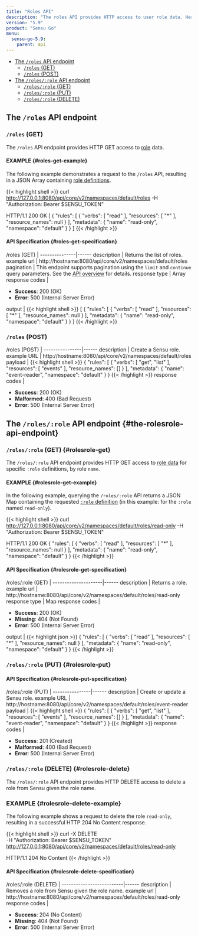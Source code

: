 ```yaml
---
title: "Roles API"
description: "The roles API provides HTTP access to user role data. Here’s a reference for the roles API in Sensu Go, including examples for returning lists of roles, creating Sensu roles, and more. Read on for the full reference."
version: "5.9"
product: "Sensu Go"
menu:
  sensu-go-5.9:
    parent: api
---
```


- [The `/roles` API endpoint](#the-roles-api-endpoint)
	- [`/roles` (GET)](#roles-get)
	- [`/roles` (POST)](#roles-post)
- [The `/roles/:role` API endpoint](#the-rolesrole-api-endpoint)
	- [`/roles/:role` (GET)](#rolesrole-get)
  - [`/roles/:role` (PUT)](#rolesrole-put)
  - [`/roles/:role` (DELETE)](#rolesrole-delete)

## The `/roles` API endpoint

### `/roles` (GET)

The `/roles` API endpoint provides HTTP GET access to [role][1] data.

#### EXAMPLE {#roles-get-example}

The following example demonstrates a request to the `/roles` API, resulting in
a JSON Array containing [role definitions][1].

{{< highlight shell >}}
curl http://127.0.0.1:8080/api/core/v2/namespaces/default/roles -H "Authorization: Bearer $SENSU_TOKEN"

HTTP/1.1 200 OK
[
  {
    "rules": [
      {
        "verbs": [
          "read"
        ],
        "resources": [
          "*"
        ],
        "resource_names": null
      }
    ],
    "metadata": {
      "name": "read-only",
      "namespace": "default"
    }
  }
]
{{< /highlight >}}

#### API Specification {#roles-get-specification}

/roles (GET)  | 
---------------|------
description    | Returns the list of roles.
example url    | http://hostname:8080/api/core/v2/namespaces/default/roles
pagination     | This endpoint supports pagination using the `limit` and `continue` query parameters. See the [API overview](../overview#pagination) for details.
response type  | Array
response codes | <ul><li>**Success**: 200 (OK)</li><li>**Error**: 500 (Internal Server Error)</li></ul>
output         | {{< highlight shell >}}
[
  {
    "rules": [
      {
        "verbs": [
          "read"
        ],
        "resources": [
          "*"
        ],
        "resource_names": null
      }
    ],
    "metadata": {
      "name": "read-only",
      "namespace": "default"
    }
  }
]
{{< /highlight >}}

### `/roles` (POST)

/roles (POST) | 
----------------|------
description     | Create a Sensu role.
example URL     | http://hostname:8080/api/core/v2/namespaces/default/roles
payload         | {{< highlight shell >}}
{
  "rules": [
    {
      "verbs": [
        "get",
        "list"
      ],
      "resources": [
        "events"
      ],
      "resource_names": []
    }
  ],
  "metadata": {
    "name": "event-reader",
    "namespace": "default"
  }
}
{{< /highlight >}}
response codes  | <ul><li>**Success**: 200 (OK)</li><li>**Malformed**: 400 (Bad Request)</li><li>**Error**: 500 (Internal Server Error)</li></ul>

## The `/roles/:role` API endpoint {#the-rolesrole-api-endpoint}

### `/roles/:role` (GET) {#rolesrole-get}

The `/roles/:role` API endpoint provides HTTP GET access to [role data][1] for specific `:role` definitions, by role `name`.

#### EXAMPLE {#rolesrole-get-example}

In the following example, querying the `/roles/:role` API returns a JSON Map
containing the requested [`:role` definition][1] (in this example: for the `:role` named
`read-only`).

{{< highlight shell >}}
curl http://127.0.0.1:8080/api/core/v2/namespaces/default/roles/read-only -H "Authorization: Bearer $SENSU_TOKEN"

HTTP/1.1 200 OK
{
  "rules": [
    {
      "verbs": [
        "read"
      ],
      "resources": [
        "*"
      ],
      "resource_names": null
    }
  ],
  "metadata": {
    "name": "read-only",
    "namespace": "default"
  }
}
{{< /highlight >}}

#### API Specification {#rolesrole-get-specification}

/roles/:role (GET) | 
---------------------|------
description          | Returns a role.
example url          | http://hostname:8080/api/core/v2/namespaces/default/roles/read-only
response type        | Map
response codes       | <ul><li>**Success**: 200 (OK)</li><li> **Missing**: 404 (Not Found)</li><li>**Error**: 500 (Internal Server Error)</li></ul>
output               | {{< highlight json >}}
{
  "rules": [
    {
      "verbs": [
        "read"
      ],
      "resources": [
        "*"
      ],
      "resource_names": null
    }
  ],
  "metadata": {
    "name": "read-only",
    "namespace": "default"
  }
}
{{< /highlight >}}

### `/roles/:role` (PUT) {#rolesrole-put}

#### API Specification {#rolesrole-put-specification}

/roles/:role (PUT) | 
----------------|------
description     | Create or update a Sensu role.
example URL     | http://hostname:8080/api/core/v2/namespaces/default/roles/event-reader
payload         | {{< highlight shell >}}
{
  "rules": [
    {
      "verbs": [
        "get",
        "list"
      ],
      "resources": [
        "events"
      ],
      "resource_names": []
    }
  ],
  "metadata": {
    "name": "event-reader",
    "namespace": "default"
  }
}
{{< /highlight >}}
response codes  | <ul><li>**Success**: 201 (Created)</li><li>**Malformed**: 400 (Bad Request)</li><li>**Error**: 500 (Internal Server Error)</li></ul>

### `/roles/:role` (DELETE) {#rolesrole-delete}

The `/roles/:role` API endpoint provides HTTP DELETE access to delete a role from Sensu given the role name.

### EXAMPLE {#rolesrole-delete-example}
The following example shows a request to delete the role `read-only`, resulting in a successful HTTP 204 No Content response.

{{< highlight shell >}}
curl -X DELETE \
-H "Authorization: Bearer $SENSU_TOKEN" \
http://127.0.0.1:8080/api/core/v2/namespaces/default/roles/read-only

HTTP/1.1 204 No Content
{{< /highlight >}}

#### API Specification {#rolesrole-delete-specification}

/roles/:role (DELETE) | 
--------------------------|------
description               | Removes a role from Sensu given the role name.
example url               | http://hostname:8080/api/core/v2/namespaces/default/roles/read-only
response codes            | <ul><li>**Success**: 204 (No Content)</li><li>**Missing**: 404 (Not Found)</li><li>**Error**: 500 (Internal Server Error)</li></ul>

[1]: ../../reference/rbac
